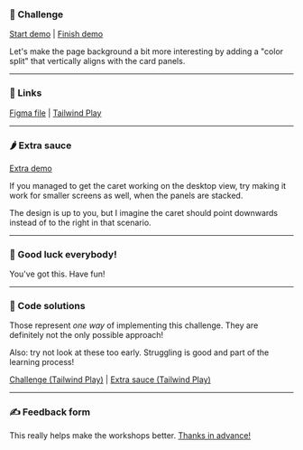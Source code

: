 ### 🎯 Challenge

[Start demo](/challenges/caret-cutoff/start) | [Finish demo](/solutions/caret-cutoff)

Let's make the page background a bit more interesting by adding a "color split" that vertically aligns with the card panels.

---

### 🔗 Links

[Figma file](https://www.figma.com/file/GyY3xq90qabr0DXDKSDtsO/Pro-Tailwind-Workshop---Advanced-Tailwind-CSS-Gymnastics?node-id=8%3A57) | [Tailwind Play](https://play.tailwindcss.com/2x659lrTHV)

---

### 🌶 Extra sauce

[Extra demo](/solutions/caret-cutoff/extra)

If you managed to get the caret working on the desktop view, try making it work for smaller screens as well, when the panels are stacked.

The design is up to you, but I imagine the caret should point downwards instead of to the right in that scenario.

---

### 🤞 Good luck everybody!

You've got this. Have fun!

---

### 🙈 Code solutions

Those represent _one way_ of implementing this challenge. They are definitely not the only possible approach!

Also: try not look at these too early. Struggling is good and part of the learning process!

[Challenge (Tailwind Play)](https://play.tailwindcss.com/202P22s0dQ) | [Extra sauce (Tailwind Play)](https://play.tailwindcss.com/uMRClGRpjm)

---

### ✍️ Feedback form

This really helps make the workshops better. [Thanks in advance!](https://docs.google.com/forms/d/e/1FAIpQLSfSSZbUOp67fZbXWuHxkJmGZw0wcx6uxkJI_kFzQvBiJ-Fhgg/viewform?usp=pp_url&entry.1747016377=Tailwind+CSS+Gymnastics&entry.305553560=Caret-cutoff+challenge)
